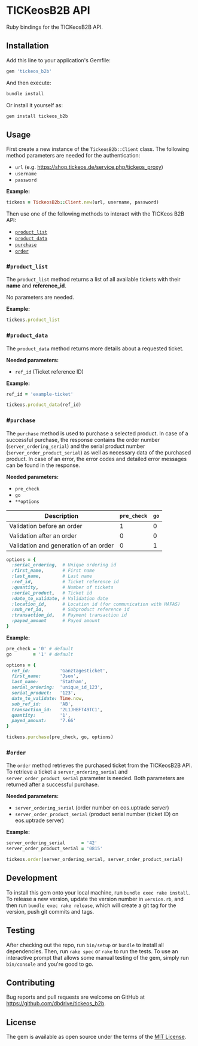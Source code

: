 # TICKeosB2B API

Ruby bindings for the TICKeosB2B API.

## Installation

Add this line to your application's Gemfile:

```ruby
gem 'tickeos_b2b'
```

And then execute:

```ruby
bundle install
```

Or install it yourself as:

```ruby
gem install tickeos_b2b
```

## Usage

First create a new instance of the `TickeosB2b::Client` class. The following method parameters are needed for the authentication:

- `url` (e.g. https://shop.tickeos.de/service.php/tickeos_proxy)
- `username`
- `password`

**Example:**
```ruby
tickeos = TickeosB2b::Client.new(url, username, password)
```

Then use one of the following methods to interact with the TICKeos B2B API:

- [`product_list`](#`product_list`)
- [`product_data`](#`product_data`)
- [`purchase`](`#purchase`)
- [`order`](`#order`)

### #`product_list`

The `product_list` method returns a list of all available tickets with their **name** and **reference_id**.

No parameters are needed.

**Example:**
```ruby
tickeos.product_list
```

### #`product_data`

The `product_data` method returns more details about a requested ticket.

**Needed parameters:**

- `ref_id` (Ticket reference ID)

**Example:**
```ruby
ref_id = 'example-ticket'

tickeos.product_data(ref_id)
```

### #`purchase`

The `purchase` method is used to purchase a selected product. In case of a successful purchase, the response contains the order number (`server_ordering_serial`) and the serial product number (`server_order_product_serial`) as well as necessary data of the purchased product. In case of an error, the error codes and detailed error messages can be found in the response.

**Needed parameters:**

- `pre_check`
- `go`
- `**options`

|Description|`pre_check`|`go`|
|-|-|-|
|Validation before an order|1|0|
|Validation after an order|0|0|
|Validation and generation of an order|0|1|

```ruby
options = {
  :serial_ordering,  # Unique ordering id
  :first_name,       # First name
  :last_name,        # Last name
  :ref_id,           # Ticket reference id
  :quantity,         # Number of tickets
  :serial_product,   # Ticket id
  :date_to_validate, # Validation date
  :location_id,      # Location id (for communication with HAFAS)
  :sub_ref_id,       # Subproduct reference id
  :transaction_id,   # Payment transaction id
  :payed_amount      # Payed amount
}
```

**Example:**
```ruby
pre_check = '0' # default
go        = '1' # default

options = {
  ref_id:           'Ganztagesticket',
  first_name:       'Json',
  last_name:        'Statham',
  serial_ordering:  'unique_id_123',
  serial_product:   '123',
  date_to_validate: Time.now,
  sub_ref_id:       'AB',
  transaction_id:   '2L1JHBFT49TC1',
  quantity:         '1',
  payed_amount:     '7.66'
}

tickeos.purchase(pre_check, go, options)
```

### #`order`

The `order` method retrieves the purchased ticket from the TICKeosB2B API. To retrieve a ticket a `server_ordering_serial` and `server_order_product_serial` parameter is needed. Both parameters are returned after a successful purchase.

**Needed parameters:**

- `server_ordering_serial` (order number on eos.uptrade server)
- `server_order_product_serial` (product serial number (ticket ID) on eos.uptrade server)

**Example:**
```ruby
server_ordering_serial      = '42'
server_order_product_serial = '0815'

tickeos.order(server_ordering_serial, server_order_product_serial)
```

## Development

To install this gem onto your local machine, run `bundle exec rake install`. To release a new version, update the version number in `version.rb`, and then run `bundle exec rake release`, which will create a git tag for the version, push git commits and tags.

## Testing

After checking out the repo, run `bin/setup` or `bundle` to install all dependencies. Then, run `rake spec` or `rake` to run the tests. To use an interactive prompt that allows some manual testing of the gem, simply run `bin/console` and you're good to go.

## Contributing

Bug reports and pull requests are welcome on GitHub at https://github.com/dbdrive/tickeos_b2b.


## License

The gem is available as open source under the terms of the [MIT License](https://opensource.org/licenses/MIT).
